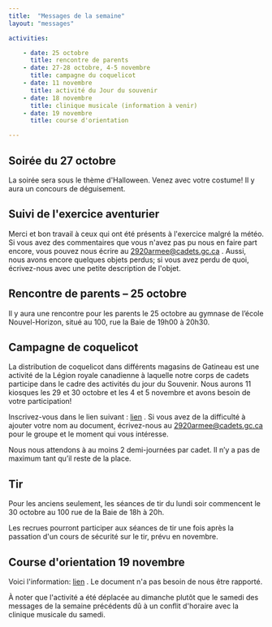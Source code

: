```yaml
---
title:  "Messages de la semaine"
layout: "messages"

activities: 

    - date: 25 octobre
      title: rencontre de parents
    - date: 27-28 octobre, 4-5 novembre
      title: campagne du coquelicot
    - date: 11 novembre
      title: activité du Jour du souvenir
    - date: 18 novembre
      title: clinique musicale (information à venir)
    - date: 19 novembre
      title: course d'orientation

---
```

## Soirée du 27 octobre

La soirée sera sous le thème d'Halloween. Venez avec votre costume! Il y aura un concours de déguisement.


## Suivi de l'exercice aventurier
 
Merci et bon travail à ceux qui ont été présents à l'exercice malgré la météo. Si vous avez des commentaires que vous n'avez pas pu nous en faire part encore, vous pouvez nous écrire au 2920armee@cadets.gc.ca . Aussi, nous avons encore quelques objets perdus; si vous avez perdu de quoi, écrivez-nous avec une petite description de l'objet.

## Rencontre de parents – 25 octobre

Il y aura une rencontre pour les parents le 25 octobre au gymnase de l’école Nouvel-Horizon, situé au 100, rue la Baie de 19h00 à 20h30.

## Campagne de coquelicot

La distribution de coquelicot dans différents magasins de Gatineau est une activité de la Légion royale canadienne à laquelle notre corps de cadets participe dans le cadre des activités du jour du Souvenir. Nous aurons 11 kiosques les 29 et 30 octobre et les 4 et 5 novembre et avons besoin de votre participation!

Inscrivez-vous dans le lien suivant : [lien](https://1drv.ms/w/s!AkTIfKmoB8nugfwN74h_3jG5jTPxAw?e=KcfKsi) . Si vous avez de la difficulté à ajouter votre nom au document, écrivez-nous au 2920armee@cadets.gc.ca pour le groupe et le moment qui vous intéresse.

Nous nous attendons à au moins 2 demi-journées par cadet. Il n’y a pas de maximum tant qu’il reste de la place. 

## Tir

Pour les anciens seulement, les séances de tir du lundi soir commencent le 30 octobre au 100 rue de la Baie de 18h à 20h.

Les recrues pourront participer aux séances de tir une fois après la passation d'un cours de sécurité sur le tir, prévu en novembre.

## Course d'orientation 19 novembre

Voici l'information:  [lien](https://1drv.ms/b/s!AkTIfKmoB8nugfwPNPP-LMF-fjU1lA?e=CVoJth) . Le document n'a pas besoin de nous être rapporté.

À noter que l'activité a été déplacée au dimanche plutôt que le samedi des messages de la semaine précédents dû à un conflit d'horaire avec la clinique musicale du samedi.

